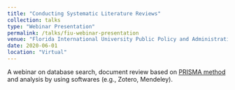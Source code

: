 ```yaml
---
title: "Conducting Systematic Literature Reviews"
collection: talks
type: "Webinar Presentation"
permalink: /talks/fiu-webinar-presentation
venue: "Florida International University Public Policy and Administration Webinar"
date: 2020-06-01
location: "Virtual"
---
```


A webinar on database search, document review based on [PRISMA method](http://prisma-statement.org/prismastatement/flowdiagram.aspx) and analysis by using softwares (e.g., Zotero, Mendeley).  
